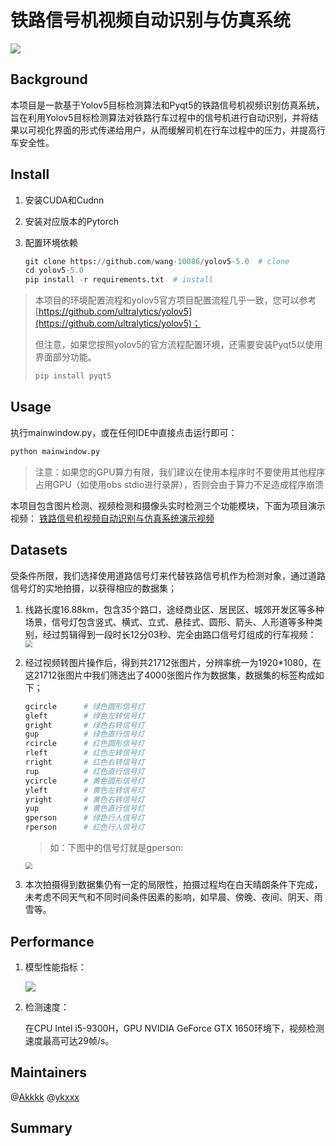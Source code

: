 # 铁路信号机视频自动识别与仿真系统

![](http://wang-typora.oss-cn-beijing.aliyuncs.com/img/Snipaste_2022-10-28_21-18-20.jpg)

## Background

本项目是一款基于Yolov5目标检测算法和Pyqt5的铁路信号机视频识别仿真系统，旨在利用Yolov5目标检测算法对铁路行车过程中的信号机进行自动识别，并将结果以可视化界面的形式传递给用户，从而缓解司机在行车过程中的压力，并提高行车安全性。

## Install

1. 安装CUDA和Cudnn

2. 安装对应版本的Pytorch

3. 配置环境依赖

   ```python
   git clone https://github.com/wang-10086/yolov5-5.0  # clone
   cd yolov5-5.0
   pip install -r requirements.txt	# install
   ```

> 本项目的环境配置流程和yolov5官方项目配置流程几乎一致，您可以参考 [https://github.com/ultralytics/yolov5](https://github.com/ultralytics/yolov5)；
>
> 但注意，如果您按照yolov5的官方流程配置环境，还需要安装Pyqt5以使用界面部分功能。
>
> ```python
> pip install pyqt5
> ```

## Usage

执行mainwindow.py，或在任何IDE中直接点击运行即可：

```python
python mainwindow.py
```
> 注意：如果您的GPU算力有限，我们建议在使用本程序时不要使用其他程序占用GPU（如使用obs stdio进行录屏），否则会由于算力不足造成程序崩溃

本项目包含图片检测、视频检测和摄像头实时检测三个功能模块，下面为项目演示视频：
[铁路信号机视频自动识别与仿真系统演示视频](http://wang-typora.oss-cn-beijing.aliyuncs.com/img/presentation220921.mp4)

## Datasets

受条件所限，我们选择使用道路信号灯来代替铁路信号机作为检测对象，通过道路信号灯的实地拍摄，以获得相应的数据集；

1. 线路长度16.88km，包含35个路口，途经商业区、居民区、城郊开发区等多种场景，信号灯包含竖式、横式、立式、悬挂式、圆形、箭头、人形道等多种类别，经过剪辑得到一段时长12分03秒、完全由路口信号灯组成的行车视频：
   <img src="http://wang-typora.oss-cn-beijing.aliyuncs.com/img/Snipaste_2022-06-13_20-32-14.jpg" style="zoom:70%;" />
2. 经过视频转图片操作后，得到共21712张图片，分辨率统一为1920*1080，在这21712张图片中我们筛选出了4000张图片作为数据集，数据集的标签构成如下；

   ```python
   gcircle		# 绿色圆形信号灯
   gleft		# 绿色左转信号灯
   gright		# 绿色右转信号灯
   gup			# 绿色直行信号灯
   rcircle		# 红色圆形信号灯
   rleft		# 红色左转信号灯
   rright		# 红色右转信号灯
   rup			# 红色直行信号灯
   ycircle		# 黄色圆形信号灯
   yleft		# 黄色左转信号灯
   yright		# 黄色右转信号灯
   yup			# 黄色直行信号灯
   gperson		# 绿色行人信号灯
   rperson		# 红色行人信号灯
   ```

   > 如：下图中的信号灯就是gperson:

   <img src="http://wang-typora.oss-cn-beijing.aliyuncs.com/img/Snipaste_2022-07-13_17-52-15.jpg" style="zoom:70%;" />

3. 本次拍摄得到数据集仍有一定的局限性，拍摄过程均在白天晴朗条件下完成，未考虑不同天气和不同时间条件因素的影响，如早晨、傍晚、夜间、阴天、雨雪等。

## Performance

1. 模型性能指标：

   ![](http://wang-typora.oss-cn-beijing.aliyuncs.com/img/results221028.png)

2. 检测速度：

   在CPU Intel i5-9300H，GPU NVIDIA GeForce GTX 1650环境下，视频检测速度最高可达29帧/s。

## Maintainers
@[Akkkk](https://github.com/wang-10086)
@[ykxxx](https://github.com/ykxxxxxx)

## Summary



